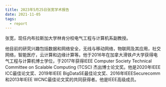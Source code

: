 ```yaml
---
title: 2023年5月25日张宽学术报告
date: 2021-11-05
tags:
  - report
---
```


张宽，现任内布拉斯加大学林肯分校电气工程与计算机系副教授。
<!--more-->

他目前的研究兴趣包括数据和网络安全，无线与移动网络，物联网及其应用，社交网络，智能医疗，云计算和边缘计算等。他于2016年在加拿大滑铁卢大学获得电气工程与计算机博士学位，于2017年获得IEEE Computer Society Technical Committee on Scalable Computing (TCSC) 杰出博士论文奖。他是2020年IEEE ICC最佳论文奖、2019年IEEE BigDataSE最佳论文奖、2016年IEEESecurecomm和2013年IEEE WCNC最佳论文奖的共同获得者。他是IEEE高级成员。


